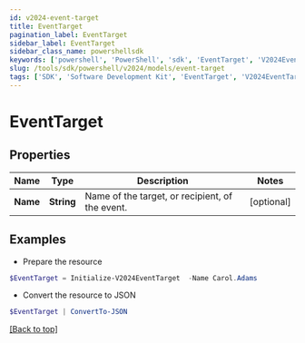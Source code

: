 ```yaml
---
id: v2024-event-target
title: EventTarget
pagination_label: EventTarget
sidebar_label: EventTarget
sidebar_class_name: powershellsdk
keywords: ['powershell', 'PowerShell', 'sdk', 'EventTarget', 'V2024EventTarget']
slug: /tools/sdk/powershell/v2024/models/event-target
tags: ['SDK', 'Software Development Kit', 'EventTarget', 'V2024EventTarget']
---
```


# EventTarget

## Properties

| Name | Type | Description | Notes |
| --- | --- | --- | --- |
| **Name** | **String** | Name of the target, or recipient, of the event. | [optional] |

## Examples

- Prepare the resource

```powershell
$EventTarget = Initialize-V2024EventTarget  -Name Carol.Adams
```

- Convert the resource to JSON

```powershell
$EventTarget | ConvertTo-JSON
```

[[Back to top]](#)
